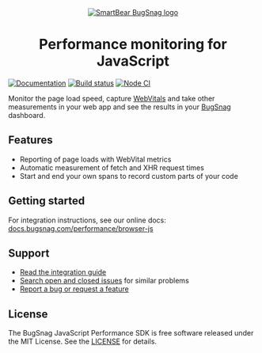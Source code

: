 <div align="center">
  <a href="https://www.bugsnag.com/platforms/javascript">
    <picture>
      <source media="(prefers-color-scheme: dark)" srcset="https://assets.smartbear.com/m/3dab7e6cf880aa2b/original/BugSnag-Repository-Header-Dark.svg">
      <img alt="SmartBear BugSnag logo" src="https://assets.smartbear.com/m/3945e02cdc983893/original/BugSnag-Repository-Header-Light.svg">
    </picture>
  </a>
  <h1>Performance monitoring for JavaScript</h1>
</div>

[![Documentation](https://img.shields.io/badge/documentation-latest-blue.svg)](https://docs.bugsnag.com/performance/browser-js/)
[![Build status](https://badge.buildkite.com/a1ed35adfab0cd5f2c0030cc54961209cb720aa5ed2284cb73.svg?branch=main)](https://buildkite.com/bugsnag/bugsnag-js-performance)
[![Node CI](https://github.com/bugsnag/bugsnag-js-performance/actions/workflows/node-ci.yml/badge.svg)](https://github.com/bugsnag/bugsnag-js-performance/actions/workflows/node-ci.yml)

Monitor the page load speed, capture [WebVitals](https://web.dev/vitals/) and take other measurements in your web app and see the results in your [BugSnag](https://www.bugsnag.com) dashboard.

## Features

- Reporting of page loads with WebVital metrics
- Automatic measurement of fetch and XHR request times
- Start and end your own spans to record custom parts of your code

## Getting started

For integration instructions, see our online docs: [docs.bugsnag.com/performance/browser-js](https://docs.bugsnag.com/performance/browser-js)

## Support
* [Read the integration guide](https://docs.bugsnag.com/performance/browser-js/)
* [Search open and closed issues](https://github.com/bugsnag/bugsnag-js-performance/issues?utf8=✓&q=is%3Aissue) for similar problems
* [Report a bug or request a feature](https://github.com/bugsnag/bugsnag-js-performance/issues/new)

## License

The BugSnag JavaScript Performance SDK is free software released under the MIT License. See the [LICENSE](https://github.com/bugsnag/bugsnag-js-performance/blob/master/LICENSE) for details.